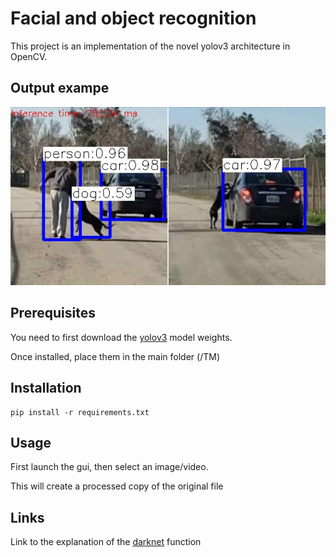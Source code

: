 # Facial and object recognition

This project is an implementation of the novel yolov3 architecture in OpenCV.

## Output exampe

![output image](https://github.com/StefanPetersTM/TM/blob/master/img/person-dog-car_yolo_out_py.jpg)

## Prerequisites

You need to first download the [yolov3](https://1drv.ms/u/s!Annk_cU7EjkpgQMm81Rj9HKkUZGz) model weights.

Once installed, place them in the main folder (/TM)
 
## Installation

```
pip install -r requirements.txt
```

## Usage

First launch the gui, then select an image/video.

This will create a processed copy of the original file 

## Links

Link to the explanation of the [darknet](https://docs.opencv.org/master/d6/d0f/group__dnn.html#gafde362956af949cce087f3f25c6aff0d) function
